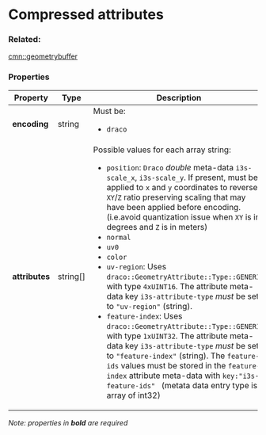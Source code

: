 # Compressed attributes



### Related:

[cmn::geometrybuffer](geometrybuffer.cmn.md)
### Properties

| Property | Type | Description |
| --- | --- | --- |
| **encoding** | string | <div>Must be:<ul><li>`draco`</li></ul></div> |
| **attributes** | string[] | <div>Possible values for each array string:<ul><li>`position`: `Draco` _double_ meta-data `i3s-scale_x`, `i3s-scale_y`. If present, must be applied to `x` and `y` coordinates to reverse `XY`/`Z` ratio preserving scaling that may have been applied before encoding. (i.e.avoid quantization issue when `XY` is in degrees and `Z` is in meters)</li><li>`normal`</li><li>`uv0`</li><li>`color`</li><li>`uv-region`: Uses `draco::GeometryAttribute::Type::GENERIC` with type `4xUINT16`. The attribute meta-data key `i3s-attribute-type` *must* be set to `"uv-region"` (string).</li><li>`feature-index`: Uses `draco::GeometryAttribute::Type::GENERIC` with type `1xUINT32`. The attribute meta-data key `i3s-attribute-type` *must* be set to `"feature-index"` (string). The `feature-ids` values must be stored in the `feature-index` attribute meta-data with `key:"i3s-feature-ids" ` (metata data entry type is array of int32)</li></ul></div> |

*Note: properties in **bold** are required*

